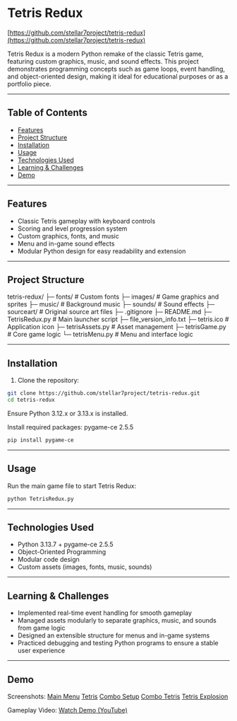 # Tetris Redux

[https://github.com/stellar7project/tetris-redux](https://github.com/stellar7project/tetris-redux)

Tetris Redux is a modern Python remake of the classic Tetris game, featuring custom graphics, music, and sound effects. This project demonstrates programming concepts such as game loops, event handling, and object-oriented design, making it ideal for educational purposes or as a portfolio piece.

---

## Table of Contents
- [Features](#features)
- [Project Structure](#project-structure)
- [Installation](#installation)
- [Usage](#usage)
- [Technologies Used](#technologies-used)
- [Learning & Challenges](#learning--challenges)
- [Demo](#demo)

---

## Features
- Classic Tetris gameplay with keyboard controls  
- Scoring and level progression system  
- Custom graphics, fonts, and music  
- Menu and in-game sound effects  
- Modular Python design for easy readability and extension  

---

## Project Structure

tetris-redux/
├─ fonts/ # Custom fonts
├─ images/ # Game graphics and sprites
├─ music/ # Background music
├─ sounds/ # Sound effects
├─ sourceart/ # Original source art files
├─ .gitignore
├─ README.md
├─ TetrisRedux.py # Main launcher script
├─ file_version_info.txt
├─ tetris.ico # Application icon
├─ tetrisAssets.py # Asset management
├─ tetrisGame.py # Core game logic
└─ tetrisMenu.py # Menu and interface logic

---

## Installation
1. Clone the repository:
```bash
git clone https://github.com/stellar7project/tetris-redux.git
cd tetris-redux
```
Ensure Python 3.12.x or 3.13.x is installed.

Install required packages: pygame-ce 2.5.5

```bash
pip install pygame-ce
```

---

## Usage
Run the main game file to start Tetris Redux:

```bash
python TetrisRedux.py
```

---

## Technologies Used
- Python 3.13.7 + pygame-ce 2.5.5
- Object-Oriented Programming
- Modular code design
- Custom assets (images, fonts, music, sounds)

---

## Learning & Challenges
- Implemented real-time event handling for smooth gameplay
- Managed assets modularly to separate graphics, music, and sounds from game logic
- Designed an extensible structure for menus and in-game systems
- Practiced debugging and testing Python programs to ensure a stable user experience

---

## Demo
Screenshots:
[Main Menu](screenshots/title_screen.png)
[Tetris](screenshots/tetris.png)
[Combo Setup](screenshots/combo_setup.png)
[Combo Tetris](screenshots/tetris_combo.png)
[Tetris Explosion](screenshots/tetris_explosion.png)

Gameplay Video:
[Watch Demo (YouTube)](https://www.youtube.com/watch?v=GWF7CgeE3ME)